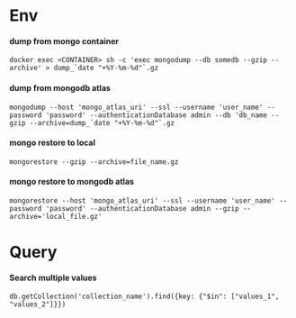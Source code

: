 # Env
#### dump from mongo container
```
docker exec <CONTAINER> sh -c 'exec mongodump --db somedb --gzip --archive' > dump_`date "+%Y-%m-%d"`.gz
```

#### dump from mongodb atlas
```
mongodump --host 'mongo_atlas_uri' --ssl --username 'user_name' --password 'password' --authenticationDatabase admin --db 'db_name --gzip --archive=dump_`date "+%Y-%m-%d"`.gz
```

#### mongo restore to local
```
mongorestore --gzip --archive=file_name.gz
```

#### mongo restore to mongodb atlas
```
mongorestore --host 'mongo_atlas_uri' --ssl --username 'user_name' --password 'password' --authenticationDatabase admin --gzip --archive='local_file.gz'
```

# Query
#### Search multiple values
```
db.getCollection('collection_name').find({key: {"$in": ["values_1", "values_2"]}})
```